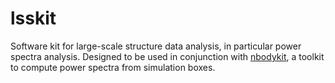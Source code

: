 lsskit
========

Software kit for large-scale structure data analysis, in particular power spectra analysis. Designed to be used in conjunction with [nbodykit](https://github.com/bccp/nbodykit), a toolkit to compute power spectra from simulation boxes. 

